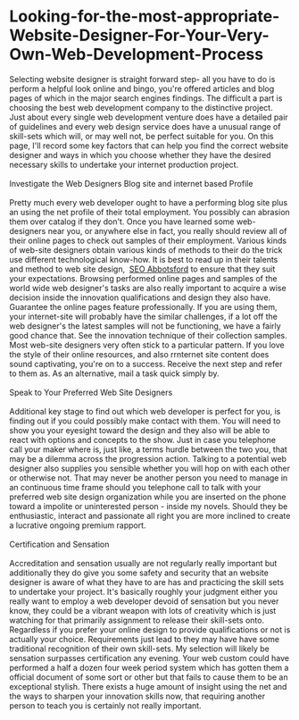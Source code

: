 # Looking-for-the-most-appropriate-Website-Designer-For-Your-Very-Own-Web-Development-Process
<p>Selecting website designer is straight forward step- all you have to do is perform a helpful look online and bingo, you&#39;re offered articles and blog pages of which in the major search engines findings. The difficult a part is choosing the best web development company to the distinctive project. Just about every single web development venture does have a detailed pair of guidelines and every web design service does have a unusual range of skill-sets which will, or may well not, be perfect suitable for you. On this page, I&#39;ll record some key factors that can help you find the correct website designer and ways in which you choose whether they have the desired necessary skills to undertake your internet production project.<br />
<br />
Investigate the Web Designers Blog site and internet based Profile<br />
<br />
Pretty much every web developer ought to have a performing blog site plus an using the net profile of their total employment. You possibly can abrasion them over catalog if they don&#39;t. Once you have learned some web-designers near you, or anywhere else in fact, you really should review all of their online pages to check out samples of their employment. Various kinds of web-site designers obtain various kinds of methods to their do the trick use different technological know-how. It is best to read up in their talents and method to web site design,&nbsp; <a href="https://imaginedesigns.ca/abbotsford-web-design/">SEO Abbotsford</a>&nbsp;to ensure that they suit your expectations. Browsing performed online pages and samples of the world wide web designer&#39;s tasks are also really important to acquire a wise decision inside the innovation qualifications and design they also have. Guarantee the online pages feature professionally. If you are using them, your internet-site will probably have the similar challenges, if a lot off the web designer&#39;s the latest samples will not be functioning, we have a fairly good chance that. See the innovation technique of their collection samples. Most web-site designers very often stick to a particular pattern. If you love the style of their online resources, and also rrnternet site content does sound captivating, you&#39;re on to a success. Receive the next step and refer to them as. As an alternative, mail a task quick simply by.<br />
<br />
Speak to Your Preferred Web Site Designers<br />
<br />
Additional key stage to find out which web developer is perfect for you, is finding out if you could possibly make contact with them. You will need to show you your eyesight toward the design and they also will be able to react with options and concepts to the show. Just in case you telephone call your maker where is, just like, a terms hurdle between the two you, that may be a dilemma across the progression action. Talking to a potential web designer also supplies you sensible whether you will hop on with each other or otherwise not. That may never be another person you need to manage in an continuous time frame should you telephone call to talk with your preferred web site design organization while you are inserted on the phone toward a impolite or uninterested person - inside my novels. Should they be enthusiastic, interact and passionate all right you are more inclined to create a lucrative ongoing premium rapport.<br />
<br />
Certification and Sensation<br />
<br />
Accreditation and sensation usually are not regularly really important but additionally they do give you some safety and security that an website designer is aware of what they have to are has and practicing the skill sets to undertake your project. It&#39;s basically roughly your judgment either you really want to employ a web developer devoid of sensation but you never know, they could be a vibrant weapon with lots of creativity which is just watching for that primarily assignment to release their skill-sets onto. Regardless if you prefer your online design to provide qualifications or not is actually your choice. Requirements just lead to they may have have some traditional recognition of their own skill-sets. My selection will likely be sensation surpasses certification any evening. Your web custom could have performed a half a dozen four week period system which has gotten them a official document of some sort or other but that fails to cause them to be an exceptional stylish. There exists a huge amount of insight using the net and the ways to sharpen your innovation skills now, that requiring another person to teach you is certainly not really important.</p>

<p>&nbsp;</p>
